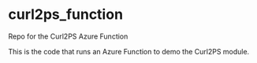 # curl2ps_function
Repo for the Curl2PS Azure Function

This is the code that runs an Azure Function to demo the Curl2PS module.
